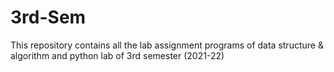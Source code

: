 # 3rd-Sem
This repository contains all the lab assignment programs of data structure & algorithm and python lab of 3rd semester (2021-22)
